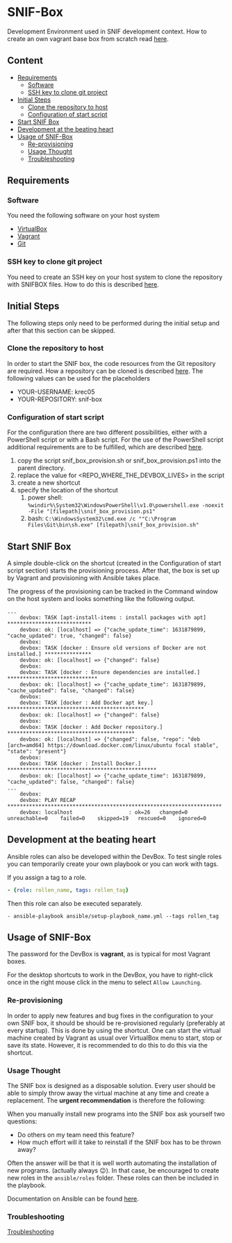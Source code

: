 # SNIF-Box
Development Environment used in SNIF development context. How to create an own
vagrant base box from scratch read [here](docs/CreateVagrantBaseBox.md).

## Content
* [Requirements](#requirements)
  * [Software](#software)
  * [SSH key to clone git project](#ssh-key-to-clone-git-project)
* [Initial Steps](#initial-steps)
  * [Clone the repository to host](#clone-the-repository-to-host)
  * [Configuration of start script](#configuration-of-start-script)
* [Start SNIF Box](#start-snif-box) 
* [Development at the beating heart](#development-at-the-beating-heart) 
* [Usage of SNIF-Box](#usage-of-snif-box)
  * [Re-provisioning](#re-provisioning)
  * [Usage Thought](#usage-thought)
  * [Troubleshooting](docs/trouble_shooting.md)

## Requirements
### Software
You need the following software on your host system
* [VirtualBox](https://www.virtualbox.org/wiki/Downloads)
* [Vagrant](https://www.vagrantup.com/downloads.html)
* [Git](https://github.com/git-guides/install-git)
### SSH key to clone git project
You need to create an SSH key on your host system to clone the repository with SNIFBOX files.
How to do this is described [here](https://docs.github.com/en/authentication/connecting-to-github-with-ssh).

## Initial Steps
The following steps only need to be performed during the initial setup and after that this section can be
skipped.

### Clone the repository to host
In order to start the SNIF box, the code resources from the Git repository are required. How a repository 
can be cloned is described 
[here](https://docs.github.com/en/repositories/creating-and-managing-repositories/cloning-a-repository). 
The following values can be used for the placeholders
* YOUR-USERNAME: krec05
* YOUR-REPOSITORY: snif-box

### Configuration of start script
For the configuration there are two different possibilities, either with a PowerShell script or with a 
Bash script. For the use of the PowerShell script additional requirements are to be fulfilled, which are 
described [here](https://git-scm.com/book/en/v2/Appendix-A%3A-Git-in-Other-Environments-Git-in-PowerShell).
1. copy the script snif_box_provision.sh or snif_box_provision.ps1 into the parent directory.
2. replace the value for <REPO_WHERE_THE_DEVBOX_LIVES> in the script
3. create a new shortcut
4. specify the location of the shortcut
   1. power shell: `%windir%\System32\WindowsPowerShell\v1.0\powershell.exe -noexit -File "[filepath]\snif_box_provision.ps1"`
   2. bash: `C:\WindowsSystem32\cmd.exe /c ""C:\Program Files\Git\bin\sh.exe" [filepath]\snif_box_provision.sh"`


## Start SNIF Box
A simple double-click on the shortcut (created in the Configuration of start script section) starts the 
provisioning process. After that, the box is set up by Vagrant and provisioning with Ansible takes place.

The progress of the provisioning can be tracked in the Command window on the host system and looks 
something like the following output.
```shell script
...
    devbox: TASK [apt-install-items : install packages with apt] ***************************
    devbox: ok: [localhost] => {"cache_update_time": 1631879899, "cache_updated": true, "changed": false}
    devbox:
    devbox: TASK [docker : Ensure old versions of Docker are not installed.] ***************
    devbox: ok: [localhost] => {"changed": false}
    devbox:
    devbox: TASK [docker : Ensure dependencies are installed.] *****************************
    devbox: ok: [localhost] => {"cache_update_time": 1631879899, "cache_updated": false, "changed": false}
    devbox:
    devbox: TASK [docker : Add Docker apt key.] ********************************************
    devbox: ok: [localhost] => {"changed": false}
    devbox:
    devbox: TASK [docker : Add Docker repository.] *****************************************
    devbox: ok: [localhost] => {"changed": false, "repo": "deb [arch=amd64] https://download.docker.com/linux/ubuntu focal stable", "state": "present"}
    devbox:
    devbox: TASK [docker : Install Docker.] ************************************************
    devbox: ok: [localhost] => {"cache_update_time": 1631879899, "cache_updated": false, "changed": false}
...
    devbox:
    devbox: PLAY RECAP *********************************************************************
    devbox: localhost                  : ok=26   changed=0    unreachable=0    failed=0    skipped=19   rescued=0    ignored=0
``` 

## Development at the beating heart
Ansible roles can also be developed within the DevBox. To test single roles you
can temporarily create your own playbook or you can work with tags.

If you assign a tag to a role.

```yaml
- {role: rollen_name, tags: rollen_tag}
```

Then this role can also be executed separately.

```shell script
- ansible-playbook ansible/setup-playbook_name.yml --tags rollen_tag
```

## Usage of SNIF-Box
The password for the DevBox is **vagrant**, as is typical for most Vagrant boxes.

For the desktop shortcuts to work in the DevBox, you have to right-click once in the 
right mouse click in the menu to select `Allow Launching`.

### Re-provisioning
In order to apply new features and bug fixes in the configuration to your own SNIF box, 
it should be should be re-provisioned regularly (preferably at every startup). This is 
done by using the shortcut. One can start the virtual machine created by Vagrant as usual 
over VirtualBox menu to start, stop or save its state. However, it is recommended to do 
this to do this via the shortcut.

### Usage Thought
The SNIF box is designed as a disposable solution. Every user should be able to simply 
throw away the virtual machine at any time and create a replacement. The 
**urgent recommendation** is therefore the following:

When you manually install new programs into the SNIF box ask yourself two questions:
* Do others on my team need this feature?
* How much effort will it take to reinstall if the SNIF box has to be thrown away?

Often the answer will be that it is well worth automating the installation of new 
programs. (actually always :wink:). In that case, be encouraged to create new roles in 
the `ansible/roles` folder. These roles can then be included in the playbook.

Documentation on Ansible can be found [here](https://docs.ansible.com/ansible/latest/user_guide/index.html).

### Troubleshooting
[Troubleshooting](docs/trouble_shooting.md)
